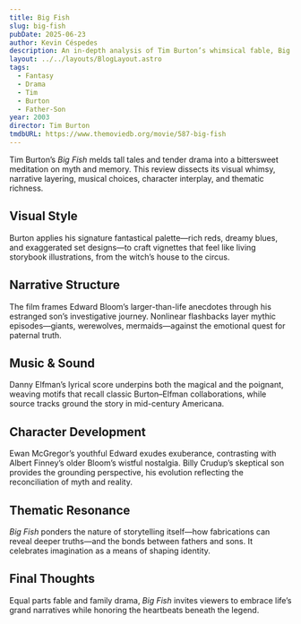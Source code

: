 ```yaml
---
title: Big Fish
slug: big-fish
pubDate: 2025-06-23
author: Kevin Céspedes
description: An in-depth analysis of Tim Burton’s whimsical fable, Big Fish.
layout: ../../layouts/BlogLayout.astro
tags:
  - Fantasy
  - Drama
  - Tim
  - Burton
  - Father-Son
year: 2003
director: Tim Burton
tmdbURL: https://www.themoviedb.org/movie/587-big-fish
---
```

Tim Burton’s _Big Fish_ melds tall tales and tender drama into a bittersweet meditation on myth and memory. This review dissects its visual whimsy, narrative layering, musical choices, character interplay, and thematic richness.

## Visual Style

Burton applies his signature fantastical palette—rich reds, dreamy blues, and exaggerated set designs—to craft vignettes that feel like living storybook illustrations, from the witch’s house to the circus.

## Narrative Structure

The film frames Edward Bloom’s larger-than-life anecdotes through his estranged son’s investigative journey. Nonlinear flashbacks layer mythic episodes—giants, werewolves, mermaids—against the emotional quest for paternal truth.

## Music & Sound

Danny Elfman’s lyrical score underpins both the magical and the poignant, weaving motifs that recall classic Burton–Elfman collaborations, while source tracks ground the story in mid-century Americana.

## Character Development

Ewan McGregor’s youthful Edward exudes exuberance, contrasting with Albert Finney’s older Bloom’s wistful nostalgia. Billy Crudup’s skeptical son provides the grounding perspective, his evolution reflecting the reconciliation of myth and reality.

## Thematic Resonance

_Big Fish_ ponders the nature of storytelling itself—how fabrications can reveal deeper truths—and the bonds between fathers and sons. It celebrates imagination as a means of shaping identity.

## Final Thoughts

Equal parts fable and family drama, _Big Fish_ invites viewers to embrace life’s grand narratives while honoring the heartbeats beneath the legend.
